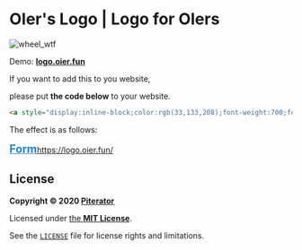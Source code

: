 # OIer's Logo | Logo for OIers

![wheel_wtf](https://logo.oier.fun/img/wheel_wtf.svg)

Demo: **[logo.oier.fun](https://new.logo.oier.fun/)**

If you want to add this to you website,

please put **the code below** to your website.

```html
<a style="display:inline-block;color:rgb(33,133,208);font-weight:700;font-size:1.4em" href="https://logo.oier.fun/">Form https://logo.oier.fun/</a>
```

The effect is as follows:

<a style="display:inline-block;color:rgb(33,133,208);font-weight:700;font-size:1.4em" href="https://logo.oier.fun/">Form https://logo.oier.fun/</a>

## License
**Copyright &copy; 2020 [Piterator](https://github.com/piterator-org)**

Licensed under [the **MIT License**](https://choosealicense.com/licenses/mit/).

See the [`LICENSE`](LICENSE) file for license rights and limitations.
